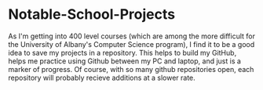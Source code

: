 # Notable-School-Projects

As I'm getting into 400 level courses (which are among the more difficult for the University of Albany's Computer Science program), I find it to be a good idea to save my 
projects in a repository. This helps to build my GitHub, helps me practice using Github between my PC and laptop, and just is a marker of progress. Of course, with so many
github repositories open, each repository will probably recieve additions at a slower rate.
